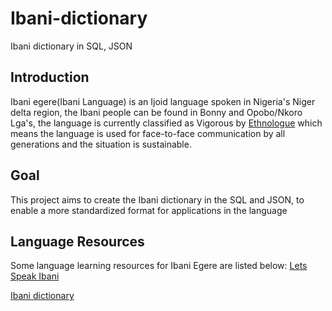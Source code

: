 # Ibani-dictionary
Ibani dictionary in SQL, JSON

## Introduction
Ibani egere(Ibani Language) is an Ijoid language spoken in Nigeria's Niger delta region, the Ibani people can be found in Bonny and Opobo/Nkoro Lga's, the language is currently classified as Vigorous by [Ethnologue](https://www.ethnologue.com/language/iby) which means the language is used for face-to-face communication by all generations and the situation is sustainable.

## Goal
This project aims to create the Ibani dictionary in the SQL and JSON, to enable a more standardized format for applications in the language

## Language Resources
Some language learning resources for Ibani Egere are listed below:
[Lets Speak Ibani](https://www.facebook.com/pages/category/Community/Lets-Speak-Ibani-1982795345291272/)

[Ibani dictionary](http://www.rogerblench.info/Language/Niger-Congo/Ijoid/Ibani/Ibani-English%20dictionary.pdf)
